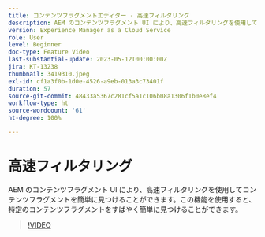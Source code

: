```yaml
---
title: コンテンツフラグメントエディター - 高速フィルタリング
description: AEM のコンテンツフラグメント UI により、高速フィルタリングを使用してコンテンツフラグメントを簡単に見つけることができます。この機能を使用すると、特定のコンテンツフラグメントをすばやく簡単に見つけることができます。
version: Experience Manager as a Cloud Service
role: User
level: Beginner
doc-type: Feature Video
last-substantial-update: 2023-05-12T00:00:00Z
jira: KT-13238
thumbnail: 3419310.jpeg
exl-id: cf1a3f0b-1d0e-4526-a9eb-013a3c73401f
duration: 57
source-git-commit: 48433a5367c281cf5a1c106b08a1306f1b0e8ef4
workflow-type: ht
source-wordcount: '61'
ht-degree: 100%

---
```


# 高速フィルタリング

AEM のコンテンツフラグメント UI により、高速フィルタリングを使用してコンテンツフラグメントを簡単に見つけることができます。この機能を使用すると、特定のコンテンツフラグメントをすばやく簡単に見つけることができます。

>[!VIDEO](https://video.tv.adobe.com/v/3419310/?learn=on)
